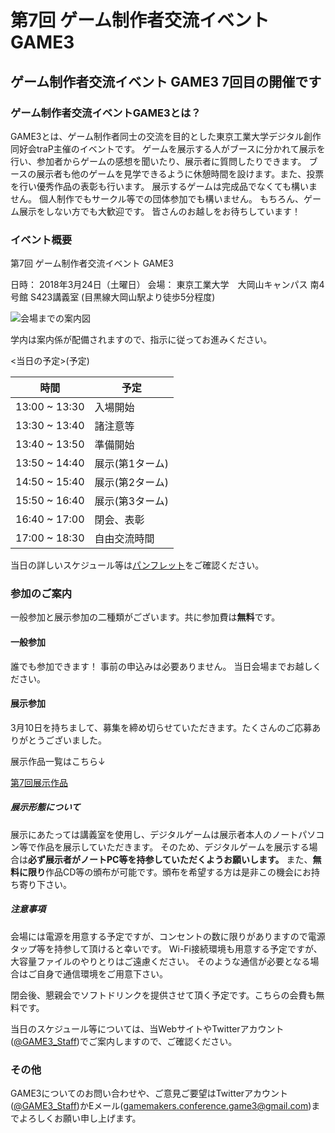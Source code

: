 # 第7回 ゲーム制作者交流イベント GAME3

## ゲーム制作者交流イベント GAME3 7回目の開催です

### ゲーム制作者交流イベントGAME3とは？

GAME3とは、ゲーム制作者同士の交流を目的とした東京工業大学デジタル創作同好会traP主催のイベントです。
ゲームを展示する人がブースに分かれて展示を行い、参加者からゲームの感想を聞いたり、展示者に質問したりできます。
ブースの展示者も他のゲームを見学できるように休憩時間を設けます。また、投票を行い優秀作品の表彰も行います。
展示するゲームは完成品でなくても構いません。
個人制作でもサークル等での団体参加でも構いません。
もちろん、ゲーム展示をしない方でも大歓迎です。
皆さんのお越しをお待ちしています！

### イベント概要

第7回 ゲーム制作者交流イベント GAME3

日時： 2018年3月24日（土曜日）
会場： 東京工業大学　大岡山キャンパス 南4号館 S423講義室
(目黒線大岡山駅より徒歩5分程度)

![会場までの案内図](/img/content/7th/6th_map.png)

学内は案内係が配備されますので、指示に従ってお進みください。

<当日の予定>(予定)

| 時間          | 予定            |
| ------------- | --------------- |
| 13:00 ~ 13:30 | 入場開始        |
| 13:30 ~ 13:40 | 諸注意等        |
| 13:40 ~ 13:50 | 準備開始        |
| 13:50 ~ 14:40 | 展示(第1ターム) |
| 14:50 ~ 15:40 | 展示(第2ターム) |
| 15:50 ~ 16:40 | 展示(第3ターム) |
| 16:40 ~ 17:00 | 閉会、表彰      |
| 17:00 ~ 18:30 | 自由交流時間    |

当日の詳しいスケジュール等は[パンフレット](/event/7th/pamphlet)をご確認ください。

### 参加のご案内

一般参加と展示参加の二種類がございます。共に参加費は**無料**です。

#### 一般参加

誰でも参加できます！
事前の申込みは必要ありません。
当日会場までお越しください。

#### 展示参加

3月10日を持ちまして、募集を締め切らせていただきます。たくさんのご応募ありがとうございました。

展示作品一覧はこちら↓

[第7回展示作品](/event/7th/games)

##### 展示形態について

展示にあたっては講義室を使用し、デジタルゲームは展示者本人のノートパソコン等で作品を展示していただきます。
そのため、デジタルゲームを展示する場合は**必ず展示者がノートPC等を持参していただくようお願いします。**
また、**無料に限り**作品CD等の頒布が可能です。頒布を希望する方は是非この機会にお持ち寄り下さい。

##### 注意事項

会場には電源を用意する予定ですが、コンセントの数に限りがありますので電源タップ等を持参して頂けると幸いです。
Wi-Fi接続環境も用意する予定ですが、大容量ファイルのやりとりはご遠慮ください。
そのような通信が必要となる場合はご自身で通信環境をご用意下さい。

閉会後、懇親会でソフトドリンクを提供させて頂く予定です。こちらの会費も無料です。

当日のスケジュール等については、当WebサイトやTwitterアカウント([@GAME3_Staff](https://twitter.com/GAME3_Staff))でご案内しますので、ご確認ください。

### その他

GAME3についてのお問い合わせや、ご意見ご要望はTwitterアカウント([@GAME3_Staff](https://twitter.com/GAME3_Staff))かEメール(<gamemakers.conference.game3@gmail.com>)までよろしくお願い申し上げます。
